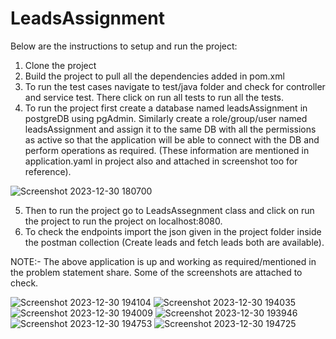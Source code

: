 # LeadsAssignment

Below are the instructions to setup and run the project:
1) Clone the project
2) Build the project to pull all the dependencies added in pom.xml
3) To run the test cases navigate to test/java folder and check for controller and service test. There click on run all tests to run all the tests.
4) To run the project first create a database named leadsAssignment in postgreDB using pgAdmin. Similarly create a role/group/user named leadsAssignment and assign it to the same DB with all the permissions as active so that the application will be able to connect with the DB and perform operations as required. (These information are mentioned in application.yaml in project also and attached in screenshot too for reference).

![Screenshot 2023-12-30 180700](https://github.com/kanhavmathur05/LeadsAssignment/assets/33174389/de939790-2f53-4ceb-ad93-8b78abb8d264)

5) Then to run the project go to LeadsAssegnment class and click on run the project to run the project on localhost:8080.
6) To check the endpoints import the json given in the project folder inside the postman collection (Create leads and fetch leads both are available).

NOTE:- The above application is up and working as required/mentioned in the problem statement share. Some of the screenshots are attached to check.

![Screenshot 2023-12-30 194104](https://github.com/kanhavmathur05/LeadsAssignment/assets/33174389/b87d7d10-db61-45b9-bb24-763986a33517)
![Screenshot 2023-12-30 194035](https://github.com/kanhavmathur05/LeadsAssignment/assets/33174389/d1dd9718-3134-49eb-9f9b-8a23259562e2)
![Screenshot 2023-12-30 194009](https://github.com/kanhavmathur05/LeadsAssignment/assets/33174389/679c1bf2-34bc-4f21-a3a6-ee87ddd41e2d)
![Screenshot 2023-12-30 193946](https://github.com/kanhavmathur05/LeadsAssignment/assets/33174389/b8c6513b-e6ae-48f7-8af2-c5048dc0a46f)
![Screenshot 2023-12-30 194753](https://github.com/kanhavmathur05/LeadsAssignment/assets/33174389/d934cb0e-3212-4877-97d9-5532a062c899)
![Screenshot 2023-12-30 194725](https://github.com/kanhavmathur05/LeadsAssignment/assets/33174389/ac07365b-1132-4e28-949a-518257ff468b)

